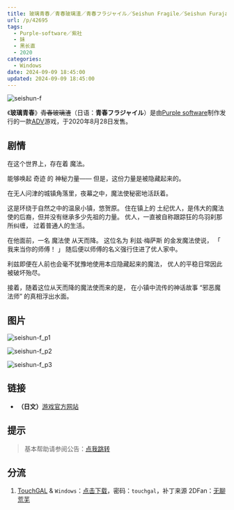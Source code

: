 ```yaml
---
title: 玻璃青春／青春玻璃渣／青春フラジャイル／Seishun Fragile／Seishun Furajairu／青フラ／Aofura
url: /p/42695
tags:
  - Purple-software／紫社
  - 妹
  - 黑长直
  - 2020
categories:
  - Windows
date: 2024-09-09 18:45:00
updated: 2024-09-09 18:45:00
---
```


![seishun-f](https://static.saop.cc/vns/img/seishun-f.webp)

《**玻璃青春**》~~青春玻璃渣~~（日语：**青春フラジャイル**）是由[Purple software](https://zh.moegirl.org.cn/Purple_software)制作发行的一款[ADV](https://zh.moegirl.org.cn/ADV)游戏，于2020年8月28日发售。

<!--more-->

## 剧情

在这个世界上，存在着 魔法。

能够唤起 奇迹 的 神秘力量——
但是，这份力量是被隐藏起来的。

在无人问津的城镇角落里，夜幕之中，魔法使秘密地活跃着。

这是环绕于自然之中的温泉小镇，悠贺原。
住在镇上的 土纪优人，是伟大的魔法使的后裔，但并没有继承多少先祖的力量。
优人，一直被自称跟踪狂的鸟羽刹那所纠缠，
过着普通人的生活。

在他面前，一名 魔法使 从天而降。
这位名为 利兹·梅萨斯 的金发魔法使说，
「 我来当你的师傅！ 」
随后便以师傅的名义强行住进了优人家中。

利兹即便在人前也会毫不犹豫地使用本应隐藏起来的魔法，
优人的平稳日常因此被破坏殆尽。

接着，随着这位从天而降的魔法使而来的是，
在小镇中流传的神话故事 “邪恶魔法师” 的真相浮出水面。

## 图片

![seishun-f_p1](https://static.saop.cc/vns/img/seishun-f_p1.webp)

![seishun-f_p2](https://static.saop.cc/vns/img/seishun-f_p2.webp)

![seishun-f_p3](https://static.saop.cc/vns/img/seishun-f_p3.webp)

## 链接

- **（日文）**[游戏官方网站](https://www.purplesoftware.jp/products/seishun_f/)

## 提示

> 基本帮助请参阅公告：[点我跳转](/p/announcement/)

## 分流

1. [TouchGAL](https://touchgal.net/) & `Windows`：[点击下载](https://pan.touchgal.net/s/6Eg8Tp)，密码：`touchgal`，补丁来源 2DFan：[无聊荒芜](https://2dfan.com/users/345416)
